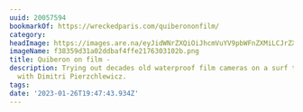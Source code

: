 ```yaml
---
uuid: 20057594
bookmarkOf: https://wreckedparis.com/quiberononfilm/
category: 
headImage: https://images.are.na/eyJidWNrZXQiOiJhcmVuYV9pbWFnZXMiLCJrZXkiOiIyMDA1NzU5NC9vcmlnaW5hbF9mMzgzNTlkMzFhMDJkZGJhZjRmZmUyMTc2MzAzMTAyYi5wbmciLCJlZGl0cyI6eyJyZXNpemUiOnsid2lkdGgiOjEyMDAsImhlaWdodCI6MTIwMCwiZml0IjoiaW5zaWRlIiwid2l0aG91dEVubGFyZ2VtZW50Ijp0cnVlfSwid2VicCI6eyJxdWFsaXR5Ijo5MH0sImpwZWciOnsicXVhbGl0eSI6OTB9LCJyb3RhdGUiOm51bGx9fQ==?bc=0
imageName: f38359d31a02ddbaf4ffe2176303102b.png
title: Quiberon on film -
description: Trying out decades old waterproof film cameras on a surf trip out west
  with Dimitri Pierzchlewicz.
tags: 
date: '2023-01-26T19:47:43.934Z'
---
```

